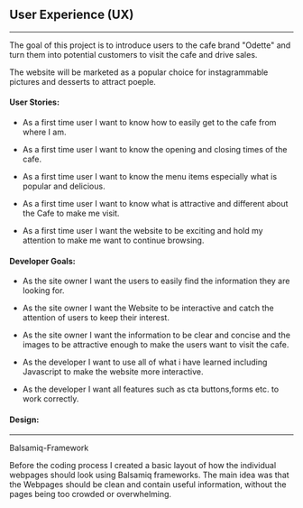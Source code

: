 
## User Experience (UX)
---

The goal of this project is to introduce users to the cafe brand "Odette" and 
turn them into potential customers to visit the cafe and drive sales.

The website will be marketed as a popular choice for instagrammable pictures and desserts 
to attract poeple. 

#### User Stories:

* As a first time user I want to know how to easily get to the cafe from where I am.

* As a first time user I want to know the opening and closing times of the cafe.

* As a first time user I want to know the menu items especially what is popular and delicious.

* As a first time user I want to know what is attractive and different about the Cafe to make me visit.

* As a first time user I want the website to be exciting and hold my attention to make me want to continue browsing.


#### Developer Goals:

* As the site owner I want the users to easily find the information they are looking for.

* As the site owner I want the Website to be interactive and catch the attention of users to keep their interest.

* As the site owner I want the information to be clear and concise and the images to be attractive enough to make the users want to visit the cafe.

* As the developer I want to use all of what i have learned including Javascript to make the website more interactive.

* As the developer I want all features such as cta buttons,forms etc. to work correctly.


#### Design:
---

Balsamiq-Framework

Before the coding process I created a basic layout of how the individual webpages should look using Balsamiq frameworks. The main idea was that the 
Webpages should be clean and contain useful information, without the pages being too crowded or overwhelming.
